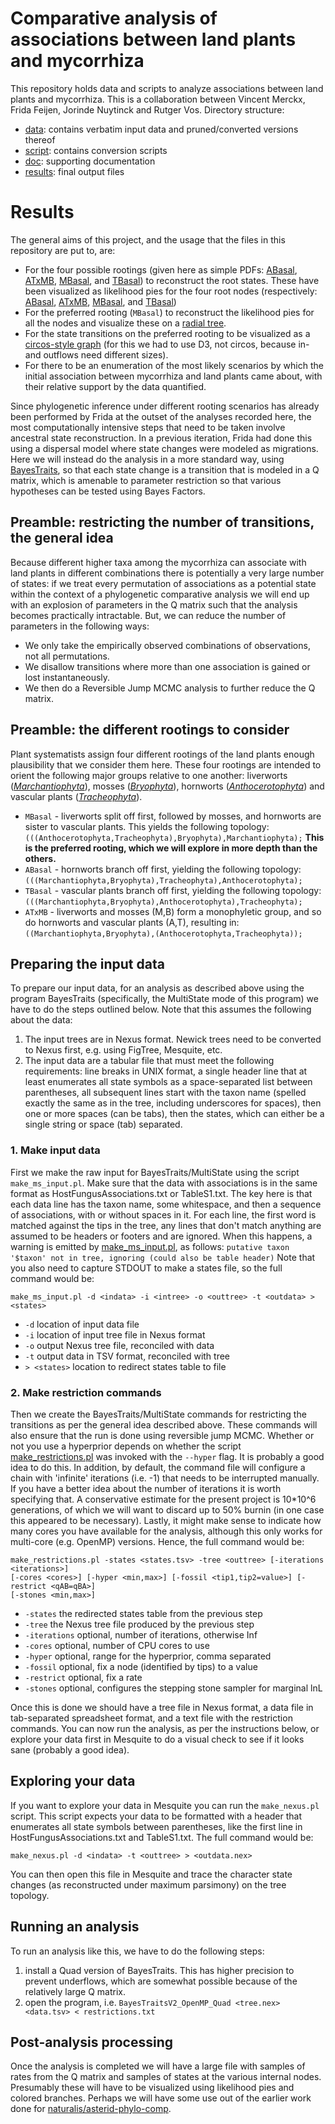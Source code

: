 # Comparative analysis of associations between land plants and mycorrhiza

This repository holds data and scripts to analyze associations between land plants and 
mycorrhiza. This is a collaboration between Vincent Merckx, Frida Feijen, Jorinde Nuytinck
and Rutger Vos. Directory structure:

- [data](data): contains verbatim input data and pruned/converted versions thereof
- [script](script): contains conversion scripts
- [doc](doc): supporting documentation
- [results](results): final output files

# Results

The general aims of this project, and the usage that the files in this repository are put
to, are:

- For the four possible rootings (given here as simple PDFs: 
  [ABasal](data/2017-03-16/ABasal.pdf), 
  [ATxMB](data/2017-03-16/ATxMB.pdf), 
  [MBasal](data/2017-03-16/MBasal.pdf), and 
  [TBasal](data/2017-03-16/TBasal.pdf)) 
  to reconstruct the root states. These have been visualized as likelihood pies for the 
  four root nodes (respectively:
  [ABasal](results/ABasal_pie_simple.pdf),
  [ATxMB](results/ATxMB_pie_simple.pdf), 
  [MBasal](results/MBasal_pie_simple.pdf), and
  [TBasal](results/TBasal_pie_simple.pdf))
- For the preferred rooting (`MBasal`) to reconstruct the likelihood pies for all the 
  nodes and visualize these on a [radial tree](data/2016-11-17/Mbasal_mod1.bt.rescaled.nex.svg).
- For the state transitions on the preferred rooting to be visualized as a 
  [circos-style graph](results/d3.pdf) (for this we had to use D3, not circos, because in- 
  and outflows need different sizes).
- For there to be an enumeration of the most likely scenarios by which the initial 
  association between mycorrhiza and land plants came about, with their relative support
  by the data quantified.
  
Since phylogenetic inference under different rooting scenarios has already been performed
by Frida at the outset of the analyses recorded here, the most computationally intensive 
steps that need to be taken involve ancestral state reconstruction. In a previous 
iteration, Frida had done this using a dispersal model where state changes were modeled as 
migrations. Here we will instead do the analysis in a more standard way, using 
[BayesTraits](http://www.evolution.rdg.ac.uk/BayesTraits.html), so that each state change 
is a transition that is modeled in a Q matrix, which is amenable to parameter restriction
so that various hypotheses can be tested using Bayes Factors.

## Preamble: restricting the number of transitions, the general idea

Because different higher taxa among the mycorrhiza can associate with land plants in 
different combinations there is potentially a very large number of states: if we treat 
every permutation of associations as a potential state within the context of a 
phylogenetic comparative analysis we will end up with an explosion of parameters in the Q 
matrix such that the analysis becomes practically intractable. But, we can reduce the 
number of parameters in the following ways:

- We only take the empirically observed combinations of observations, not all 
  permutations.
- We disallow transitions where more than one association is gained or lost 
  instantaneously.
- We then do a Reversible Jump MCMC analysis to further reduce the Q matrix.

## Preamble: the different rootings to consider

Plant systematists assign four different rootings of the land plants enough plausibility
that we consider them here. These four rootings are intended to orient the following 
major groups relative to one another: 
liverworts ([_Marchantiophyta_](http://eol.org/pages/6864901/overview)), 
mosses ([_Bryophyta_](http://eol.org/pages/3768/overview)), 
hornworts ([_Anthocerotophyta_](http://eol.org/pages/3678/overview)) and 
vascular plants ([_Tracheophyta_](http://eol.org/pages/4077/overview)).

- `MBasal` - liverworts split off first, followed by mosses, and hornworts are sister to 
  vascular plants. This yields the following topology: 
  `(((Anthocerotophyta,Tracheophyta),Bryophyta),Marchantiophyta);`
  **This is the preferred rooting, which we will explore in more depth than the others.**
- `ABasal` - hornworts branch off first, yielding the following topology: 
  `(((Marchantiophyta,Bryophyta),Tracheophyta),Anthocerotophyta);`
- `TBasal` - vascular plants branch off first, yielding the following topology: 
  `(((Marchantiophyta,Bryophyta),Anthocerotophyta),Tracheophyta);`
- `ATxMB` - liverworts and mosses (M,B) form a monophyletic group, and so do
  hornworts and vascular plants (A,T), resulting in: 
  `((Marchantiophyta,Bryophyta),(Anthocerotophyta,Tracheophyta));`

## Preparing the input data

To prepare our input data, for an analysis as described above using the program 
BayesTraits (specifically, the MultiState mode of this program) we have to do the steps 
outlined below. Note that this assumes the following about the data:

1. The input trees are in Nexus format. Newick trees need to be converted to Nexus first,
   e.g. using FigTree, Mesquite, etc.
2. The input data are a tabular file that must meet the following requirements: line 
   breaks in UNIX format, a single header line that at least enumerates all state symbols
   as a space-separated list between parentheses, all subsequent lines start with the 
   taxon name (spelled exactly the same as in the tree, including underscores for spaces),
   then one or more spaces (can be tabs), then the states, which can either be a single
   string or space (tab) separated.

### 1. Make input data

First we make the raw input for BayesTraits/MultiState using the script `make_ms_input.pl`.
Make sure that the data with associations is in the same format as 
HostFungusAssociations.txt or TableS1.txt. The key here is that each data line has the 
taxon name, some whitespace, and then a sequence of associations, with or without 
spaces in it. For each line, the first word is matched against the tips in the tree, 
any lines that don't match anything are assumed to be headers or footers and are 
ignored. When this happens, a warning is emitted by 
[make_ms_input.pl](script/make_ms_input.pl), as follows:
`putative taxon '$taxon' not in tree, ignoring (could also be table header)`
Note that you also need to capture STDOUT to make a states file, so the full command
would be:

    make_ms_input.pl -d <indata> -i <intree> -o <outtree> -t <outdata> > <states>

- `-d` location of input data file
- `-i` location of input tree file in Nexus format
- `-o` output Nexus tree file, reconciled with data
- `-t` output data in TSV format, reconciled with tree
- `> <states>` location to redirect states table to file

### 2. Make restriction commands

Then we create the BayesTraits/MultiState commands for restricting the transitions as
per the general idea described above. These commands will also ensure that the run is
done using reversible jump MCMC. Whether or not you use a hyperprior depends on whether
the script [make_restrictions.pl](script/make_restrictions.pl) was invoked with the 
`--hyper` flag. It is probably a good idea to do this. In addition, by default, the 
command file will configure a chain with 'infinite' iterations (i.e. -1) that needs to 
be interrupted manually. If you have a better idea about the number of iterations it is 
worth specifying that. A conservative estimate for the present project is 10*10^6 
generations, of which we will want to discard up to 50% burnin (in one case this 
appeared to be necessary). Lastly, it might make sense to indicate how many cores you 
have available for the analysis, although this only works for multi-core (e.g. OpenMP) 
versions. Hence, the full command would be:

    make_restrictions.pl -states <states.tsv> -tree <outtree> [-iterations <iterations>] 
    [-cores <cores>] [-hyper <min,max>] [-fossil <tip1,tip2=value>] [-restrict <qAB=qBA>]
    [-stones <min,max>]

- `-states` the redirected states table from the previous step
- `-tree` the Nexus tree file produced by the previous step
- `-iterations` optional, number of iterations, otherwise Inf
- `-cores` optional, number of CPU cores to use
- `-hyper` optional, range for the hyperprior, comma separated
- `-fossil` optional, fix a node (identified by tips) to a value
- `-restrict` optional, fix a rate
- `-stones` optional, configures the stepping stone sampler for marginal lnL
   
Once this is done we should have a tree file in Nexus format, a data file in tab-separated
spreadsheet format, and a text file with the restriction commands. You can now run the
analysis, as per the instructions below, or explore your data first in Mesquite to do a
visual check to see if it looks sane (probably a good idea).

## Exploring your data

If you want to explore your data in Mesquite you can run the `make_nexus.pl` script. 
This script expects your data to be formatted with a header that enumerates all state 
symbols between parentheses, like the first line in HostFungusAssociations.txt and 
TableS1.txt. The full command would be:

    make_nexus.pl -d <indata> -t <outtree> > <outdata.nex>

You can then open this file in Mesquite and trace the character state changes (as 
reconstructed under maximum parsimony) on the tree topology.

## Running an analysis

To run an analysis like this, we have to do the following steps:

1. install a Quad version of BayesTraits. This has higher precision to prevent underflows,
   which are somewhat possible because of the relatively large Q matrix.
2. open the program, i.e. `BayesTraitsV2_OpenMP_Quad <tree.nex> <data.tsv> < restrictions.txt`

## Post-analysis processing

Once the analysis is completed we will have a large file with samples of rates from the Q
matrix and samples of states at the various internal nodes. Presumably these will have to 
be visualized using likelihood pies and colored branches. Perhaps we will have some use 
out of the earlier work done for 
[naturalis/asterid-phylo-comp](http://github.com/naturalis/asterid-phylo-comp).

